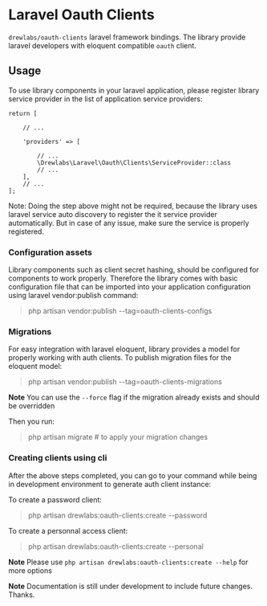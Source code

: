 # Laravel Oauth Clients

`drewlabs/oauth-clients` laravel framework bindings. The library provide laravel developers with eloquent compatible `oauth` client.

## Usage

To use library components in your laravel application, please register library service provider in the list of application
service providers:

```config/app.php
return [

    // ...

    'providers' => [

        // ...
        \Drewlabs\Laravel\Oauth\Clients\ServiceProvider::class
        // ...
    ],
    // ...
];
```

Note: Doing the step above might not be required, because the library uses laravel service auto discovery to register the it service provider automatically. But in case of any issue, make sure the service is properly registered.

### Configuration assets

Library components such as client secret hashing, should be configured for components to work properly. Therefore the library comes with basic configuration file that can be imported into your
application configuration using laravel vendor:publish command:

> php artisan vendor:publish --tag=oauth-clients-configs

### Migrations

For easy integration with laravel eloquent, library provides a model for properly working with auth clients. To publish migration files for the eloquent model:

> php artisan vendor:publish --tag=oauth-clients-migrations

**Note** You can use the `--force` flag if the migration already exists and should be overridden

Then you run:

> php artisan migrate # to apply your migration changes

### Creating clients using cli

After the above steps completed, you can go to your command while being in development environment to generate auth client instance:

To create a password client:
> php artisan drewlabs:oauth-clients:create --password

To create a personnal access client:

> php artisan drewlabs:oauth-clients:create <NAME> --personal

**Note** Please use `php artisan drewlabs:oauth-clients:create --help` for more options


**Note** Documentation is still under development to include future changes. Thanks.
